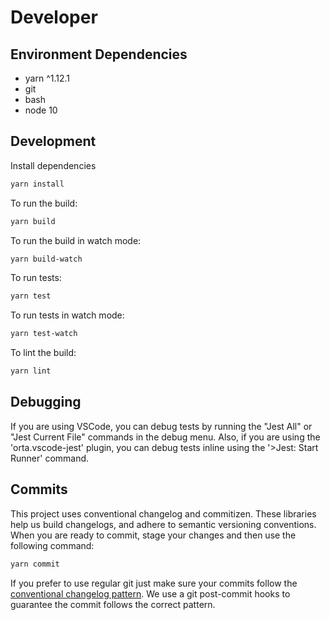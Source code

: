 # Developer

## Environment Dependencies

- yarn ^1.12.1
- git
- bash
- node 10

## Development

Install dependencies

```bash
yarn install
```

To run the build:

```bash
yarn build
```

To run the build in watch mode:

```bash
yarn build-watch
```

To run tests:

```bash
yarn test
```

To run tests in watch mode:

```bash
yarn test-watch
```

To lint the build:

```bash
yarn lint
```

## Debugging

If you are using VSCode, you can debug tests by running the "Jest All" or "Jest Current File" commands in the debug menu. Also, if you are using the 'orta.vscode-jest' plugin, you can debug tests inline using the '>Jest: Start Runner' command.

## Commits

This project uses conventional changelog and commitizen. These libraries help us build changelogs, and adhere to semantic versioning conventions. When you are ready to commit, stage your changes and then use the following command:

```bash
yarn commit
```

If you prefer to use regular git just make sure your commits follow the [conventional changelog pattern](https://github.com/angular/angular.js/blob/master/DEVELOPERS.md#-git-commit-guidelines). We use a git post-commit hooks to guarantee the commit follows the correct pattern.
